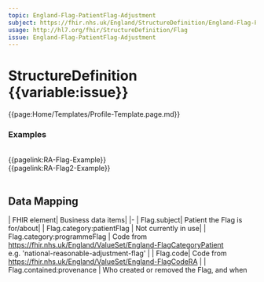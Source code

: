 ```yaml
---
topic: England-Flag-PatientFlag-Adjustment
subject: https://fhir.nhs.uk/England/StructureDefinition/England-Flag-PatientFlag-Adjustment
usage: http://hl7.org/fhir/StructureDefinition/Flag
issue: England-Flag-PatientFlag-Adjustment
---
```


# StructureDefinition {{variable:issue}}

<nocheck>
{{page:Home/Templates/Profile-Template.page.md}}

<div id="Examples" class="tabcontent">
  <h3>Examples</h3>
<br>{{pagelink:RA-Flag-Example}}
<br>{{pagelink:RA-Flag2-Example}}
<br><br>

</div>
</nocheck>

## Data Mapping

| FHIR element| Business data items|
|-
| Flag.subject| Patient the Flag is for/about|
| Flag.category:patientFlag | Not currently in use|
| Flag.category:programmeFlag | Code from  https://fhir.nhs.uk/England/ValueSet/England-FlagCategoryPatient<br/>e.g. 'national-reasonable-adjustment-flag' |
| Flag.code| Code from https://fhir.nhs.uk/England/ValueSet/England-FlagCodeRA |
| Flag.contained:provenance   | Who created or removed the Flag, and when 